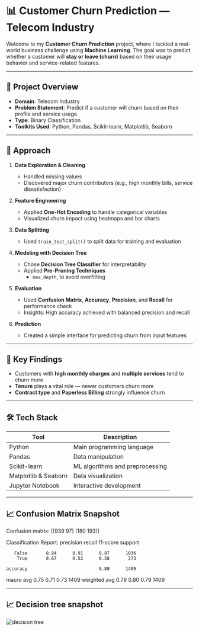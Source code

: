 # 📊 Customer Churn Prediction — Telecom Industry

Welcome to my **Customer Churn Prediction** project, where I tackled a real-world business challenge using **Machine Learning**. The goal was to predict whether a customer will **stay or leave (churn)** based on their usage behavior and service-related features.

---

## 📁 Project Overview

- **Domain**: Telecom Industry  
- **Problem Statement**: Predict if a customer will churn based on their profile and service usage.  
- **Type**: Binary Classification  
- **Toolkits Used**: Python, Pandas, Scikit-learn, Matplotlib, Seaborn  

---

## 🧠 Approach

1. **Data Exploration & Cleaning**  
   - Handled missing values  
   - Discovered major churn contributors (e.g., high monthly bills, service dissatisfaction)

2. **Feature Engineering**  
   - Applied **One-Hot Encoding** to handle categorical variables  
   - Visualized churn impact using heatmaps and bar charts  

3. **Data Splitting**  
   - Used `train_test_split()` to split data for training and evaluation

4. **Modeling with Decision Tree**  
   - Chose **Decision Tree Classifier** for interpretability  
   - Applied **Pre-Pruning Techniques**  
     - `max_depth`, to avoid overfitting

5. **Evaluation**  
   - Used **Confusion Matrix**, **Accuracy**, **Precision**, and **Recall** for performance check  
   - Insights: High accuracy achieved with balanced precision and recall

6. **Prediction**  
   - Created a simple interface for predicting churn from input features  

---

## 📌 Key Findings

- Customers with **high monthly charges** and **multiple services** tend to churn more  
- **Tenure** plays a vital role — newer customers churn more  
- **Contract type** and **Paperless Billing** strongly influence churn  

---

## 🛠️ Tech Stack

| Tool | Description |
|------|-------------|
| Python | Main programming language |
| Pandas | Data manipulation |
| Scikit-learn | ML algorithms and preprocessing |
| Matplotlib & Seaborn | Data visualization |
| Jupyter Notebook | Interactive development |

---

## 📈 Confusion Matrix Snapshot
Confusion matrix:
[[939  97]
 [180 193]]

Classification Report:
              precision    recall  f1-score   support

       False       0.84      0.91      0.87      1036
        True       0.67      0.52      0.58       373

    accuracy                           0.80      1409
   macro avg       0.75      0.71      0.73      1409
weighted avg       0.79      0.80      0.79      1409

---

## 📈 Decision tree snapshot

![decision tree](https://github.com/user-attachments/assets/45901677-7335-408a-99af-499c8bbfe8a8)
